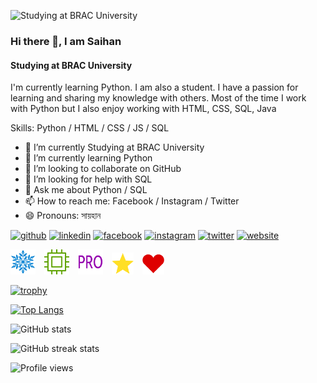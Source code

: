 ![Studying at BRAC University](https://pbs.twimg.com/profile_banners/1442857665839853568/1632839580/600x200)
### Hi there 👋, I am Saihan
#### Studying at BRAC University


I'm currently learning Python. I am also a student. I have a passion for learning and sharing my knowledge with others. Most of the time I work with Python but I also enjoy working with HTML, CSS, SQL, Java

Skills: Python / HTML / CSS / JS / SQL

- 🔭 I’m currently Studying at BRAC University 
- 🌱 I’m currently learning Python 
- 👯 I’m looking to collaborate on GitHub 
- 🤔 I’m looking for help with SQL 
- 💬 Ask me about Python / SQL 
- 📫 How to reach me: Facebook / Instagram / Twitter 
- 😄 Pronouns: সায়হান 


[<img src='https://cdn.jsdelivr.net/npm/simple-icons@3.0.1/icons/github.svg' alt='github' height='40'>](https://github.com/Ismail-Saihan)  [<img src='https://cdn.jsdelivr.net/npm/simple-icons@3.0.1/icons/linkedin.svg' alt='linkedin' height='40'>](https://www.linkedin.com/in/ismail-hossain-saihan-317943221/)  [<img src='https://cdn.jsdelivr.net/npm/simple-icons@3.0.1/icons/facebook.svg' alt='facebook' height='40'>](https://www.facebook.com/md.saihan.31)  [<img src='https://cdn.jsdelivr.net/npm/simple-icons@3.0.1/icons/instagram.svg' alt='instagram' height='40'>](https://www.instagram.com/ismail_saihan/)  [<img src='https://cdn.jsdelivr.net/npm/simple-icons@3.0.1/icons/twitter.svg' alt='twitter' height='40'>](https://twitter.com/ismail_saihan)  [<img src='https://cdn.jsdelivr.net/npm/simple-icons@3.0.1/icons/icloud.svg' alt='website' height='40'>](ihsaihan.com)  

<a href='https://archiveprogram.github.com/'><img src='https://raw.githubusercontent.com/acervenky/animated-github-badges/master/assets/acbadge.gif' width='40' height='40'></a> <a href='https://docs.github.com/en/developers'><img src='https://raw.githubusercontent.com/acervenky/animated-github-badges/master/assets/devbadge.gif' width='40' height='40'></a> <a href='https://github.com/pricing'><img src='https://raw.githubusercontent.com/acervenky/animated-github-badges/master/assets/pro.gif' width='40' height='40'></a> <a href='https://stars.github.com/'><img src='https://raw.githubusercontent.com/acervenky/animated-github-badges/master/assets/starbadge.gif' width='35' height='35'></a> <a href='https://docs.github.com/en/github/supporting-the-open-source-community-with-github-sponsors'><img src='https://raw.githubusercontent.com/acervenky/animated-github-badges/master/assets/sponsorbadge.gif' width='35' height='35'></a> 

[![trophy](https://github-profile-trophy.vercel.app/?username=Ismail-Saihan)](https://github.com/ryo-ma/github-profile-trophy)

[![Top Langs](https://github-readme-stats.vercel.app/api/top-langs/?username=Ismail-Saihan)](https://github.com/anuraghazra/github-readme-stats)

![GitHub stats](https://github-readme-stats.vercel.app/api?username=Ismail-Saihan&show_icons=true)  

![GitHub streak stats](https://github-readme-streak-stats.herokuapp.com/?user=Ismail-Saihan)  

![Profile views](https://gpvc.arturio.dev/Ismail-Saihan)  
